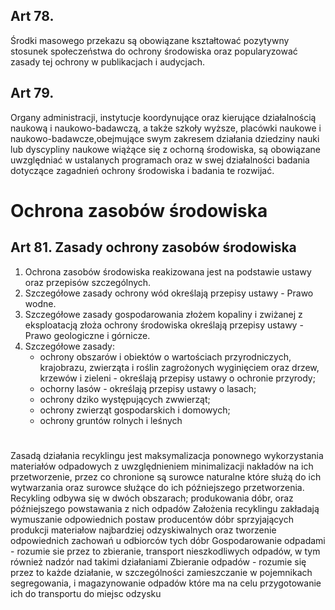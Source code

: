 ## Art 78.
Środki masowego przekazu są obowiązane kształtować pozytywny stosunek społeczeństwa do ochrony środowiska oraz popularyzować zasady tej ochrony w publikacjach i audycjach.

## Art 79.
Organy administracji, instytucje koordynujące oraz kierujące działalnością naukową i naukowo-badawczą, a także szkoły wyższe, placówki naukowe i naukowo-badawcze,obejmujące swym zakresem działania dziedziny nauki lub dyscypliny naukowe wiążące się z ochorną środowiska, są obowiązane uwzględniać w ustalanych programach oraz w swej działalności badania dotyczące zagadnień ochrony środowiska i badania te rozwijać.

# Ochrona zasobów środowiska 
## Art 81. Zasady ochrony zasobów środowiska
1. Ochrona zasobów środowiska reakizowana jest na podstawie ustawy oraz przepisów szczególnych.
2. Szczegółowe zasady ochrony wód określają przepisy ustawy - Prawo wodne.
3. Szczegółowe zasady gospodarowania złożem kopaliny i zwiżanej z eksploatacją złoża ochrony środowiska określają przepisy ustawy - Prawo geologiczne i górnicze.
4. Szczegółowe zasady:
	- ochrony obszarów i obiektów o wartościach przyrodniczych, krajobrazu, zwierząta i roślin zagrożonych wyginięciem oraz drzew, krzewów i zieleni - określają przepisy ustawy o ochronie przyrody;
	- ochorny lasów - określają przepisy ustawy o lasach;
	- ochrony dziko występujących zwwierząt;
	- ochrony zwierząt gospodarskich i domowych;
	- ochrony gruntów rolnych i leśnych

# 
Zasadą działania recyklingu jest maksymalizacja ponownego wykorzystania materiałów odpadowych z uwzględnieniem minimalizacji nakładów na ich przetworzenie, przez co chronione są surowce naturalne które służą do ich wytwarzania oraz surowce służące do ich późniejszego przetworzenia.
Recykling odbywa się w dwóch obszarach; produkowania dóbr, oraz późniejszego powstawania z nich odpadów
Założenia recyklingu zakładają wymuszanie odpowiednich postaw producentów dóbr sprzyjających produkcji materiałow najbardziej odzyskiwalnych oraz tworzenie odpowiednich zachowań u odbiorców tych dóbr
Gospodarowanie odpadami - rozumie sie przez to zbieranie, transport nieszkodliwych odpadów, w tym również nadzór nad takimi działaniami
Zbieranie odpadów - rozumie się przez to każde działanie, w szczególności zamieszczanie w pojemnikach segregowania, i magazynowanie odpadów które ma na celu przygotowanie ich do transportu do miejsc odzysku
